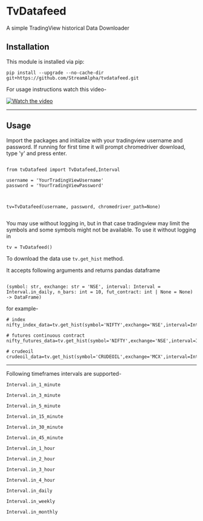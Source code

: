 # **TvDatafeed**

A simple TradingView historical Data Downloader

## Installation

This module is installed via pip:

```
pip install --upgrade --no-cache-dir git+https://github.com/StreamAlpha/tvdatafeed.git
```

For usage instructions watch this video-

[![Watch the video](https://img.youtube.com/vi/qDrXmb2ZRjo/hqdefault.jpg)](https://youtu.be/qDrXmb2ZRjo)

---

## Usage

Import the packages and initialize with your tradingview username and password. If running for first time it will prompt chromedriver download, type 'y' and press enter.

```

from tvDatafeed import TvDatafeed,Interval

username = 'YourTradingViewUsername'
password = 'YourTradingViewPassword'



tv=TvDatafeed(username, password, chromedriver_path=None)


```

You may use without logging in, but in that case tradingview may limit the symbols and some symbols might not be available. To use it without logging in

```
tv = TvDatafeed()
```

To download the data use `tv.get_hist` method.

It accepts following arguments and returns pandas dataframe

```

(symbol: str, exchange: str = 'NSE', interval: Interval = Interval.in_daily, n_bars: int = 10, fut_contract: int | None = None) -> DataFrame)
```

for example-

```
# index
nifty_index_data=tv.get_hist(symbol='NIFTY',exchange='NSE',interval=Interval.in_1_hour,n_bars=1000)

# futures continuous contract
nifty_futures_data=tv.get_hist(symbol='NIFTY',exchange='NSE',interval=Interval.in_1_hour,n_bars=1000,fut_contract=1)

# crudeoil
crudeoil_data=tv.get_hist(symbol='CRUDEOIL',exchange='MCX',interval=Interval.in_1_hour,n_bars=5000,fut_contract=1)
```


---



Following timeframes intervals are supported-

`Interval.in_1_minute `

`Interval.in_3_minute `

`Interval.in_5_minute `

`Interval.in_15_minute `

`Interval.in_30_minute `

`Interval.in_45_minute `

`Interval.in_1_hour `

`Interval.in_2_hour `

`Interval.in_3_hour `

`Interval.in_4_hour `

`Interval.in_daily `

`Interval.in_weekly `

`Interval.in_monthly`
